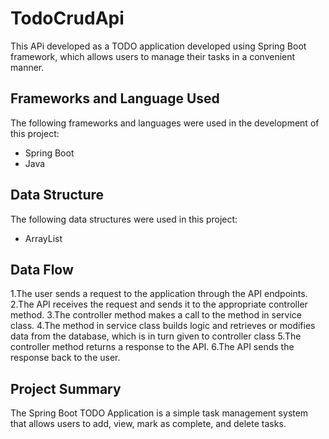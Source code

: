 # TodoCrudApi

This APi developed as a  TODO application developed using Spring Boot framework, which allows users to manage their tasks in a convenient manner.

## Frameworks and Language Used

The following frameworks and languages were used in the development of this project:
- Spring Boot
-  Java


## Data Structure

The following data structures were used in this project:
- ArrayList

## Data Flow


1.The user sends a request to the application through the API endpoints.
2.The API receives the request and sends it to the appropriate controller method.
3.The controller method makes a call to the method in service class.
4.The method in service class builds logic and retrieves or modifies data from the database, which is in turn given to controller class
5.The controller method returns a response to the API.
6.The API sends the response back to the user.

## Project Summary
The Spring Boot TODO Application is a simple task management system that allows users to add, view, mark as complete, and delete tasks. 
